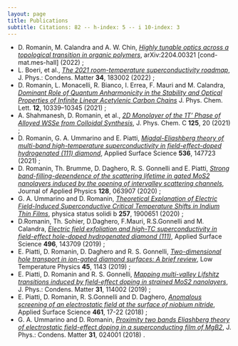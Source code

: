 ```yaml
---
layout: page
title: Publications
subtitle: Citations: 82 -- h-index: 5 -- i 10-index: 3
---
```


* D. Romanin, M. Calandra and A. W. Chin, [_Highly tunable optics across a topological transition in organic polymers_](https://arxiv.org/abs/2204.00321), arXiv:2204.00321 [cond-mat.mes-hall] (2022) ;
* L. Boeri, et al., [_The 2021 room-temperature superconductivity roadmap_](https://iopscience.iop.org/article/10.1088/1361-648X/ac2864/meta), J. Phys.: Condens. Matter **34**, 183002 (2022) ;
* D. Romanin, L. Monacelli, R. Bianco, I. Errea, F. Mauri and M. Calandra, [_Dominant Role of Quantum Anharmonicity in the Stability and Optical Properties of Infinite Linear Acetylenic Carbon Chains_](https://pubs.acs.org/doi/abs/10.1021/acs.jpclett.1c02964) J. Phys. Chem. Lett. **12**, 10339–10345 (2021) ;
* A. Shahmanesh, D. Romanin, et al., [_2D Monolayer of the 1T’ Phase of Alloyed WSSe from Colloidal Synthesis_](https://pubs.acs.org/doi/abs/10.1021/acs.jpcc.1c02275), J. Phys. Chem. C **125**, 20 (2021) ;
* D. Romanin, G. A. Ummarino and E. Piatti, [_Migdal-Eliashberg theory of multi-band high-temperature superconductivity in field-effect-doped hydrogenated (111) diamond_](https://www.sciencedirect.com/science/article/abs/pii/S0169433220324806), Applied Surface Science **536**, 147723 (2021) ;
* D. Romanin, Th. Brumme, D. Daghero, R. S. Gonnelli and E. Piatti, [_Strong band-filling-dependence of the scattering lifetime in gated MoS2 nanolayers induced by the opening of intervalley scattering channels_](https://aip.scitation.org/doi/abs/10.1063/5.0017921), Journal of Applied Physics **128**, 063907 (2020) ;
* G. A. Ummarino and D. Romanin, [_Theoretical Explanation of Electric Field-Induced Superconductive Critical Temperature Shifts in Indium Thin Films_](https://onlinelibrary.wiley.com/doi/abs/10.1002/pssb.201900651), physica status solidi b **257**, 1900651 (2020) ;
* D.Romanin, Th. Sohier, D.Daghero, F.Mauri, R.S.Gonnelli and M. Calandra, [_Electric field exfoliation and high-TC superconductivity in field-effect hole-doped hydrogenated diamond (111)_](https://scholar.google.com/citations?hl=en&user=0U81UJ8AAAAJ&view_op=list_works&sortby=pubdate), Applied Surface Science **496**, 143709 (2019) ;
* E. Piatti, D. Romanin, D. Daghero and R. S. Gonnelli, [_Two-dimensional hole transport in ion-gated diamond surfaces: A brief review_](https://aip.scitation.org/doi/abs/10.1063/10.0000122), Low Temperature Physics **45**, 1143 (2019) ;
* E. Piatti, D. Romanin and R. S. Gonnelli, [_Mapping multi-valley Lifshitz transitions induced by field-effect doping in strained MoS2 nanolayers_](https://iopscience.iop.org/article/10.1088/1361-648X/aaf981/meta), J. Phys.: Condens. Matter **31**, 114002 (2019) ;
* E. Piatti, D. Romanin, R. S.Gonnelli and D. Daghero, [_Anomalous screening of an electrostatic field at the surface of niobium nitride_](https://www.sciencedirect.com/science/article/abs/pii/S0169433218315022), Applied Surface Science **461**, 17-22 (2018) ;
* G. A. Ummarino and D. Romanin, [_Proximity two bands Eliashberg theory of electrostatic field-effect doping in a superconducting film of MgB2_](https://iopscience.iop.org/article/10.1088/1361-648X/aaef6b/meta), J. Phys.: Condens. Matter **31**, 024001 (2018) .
